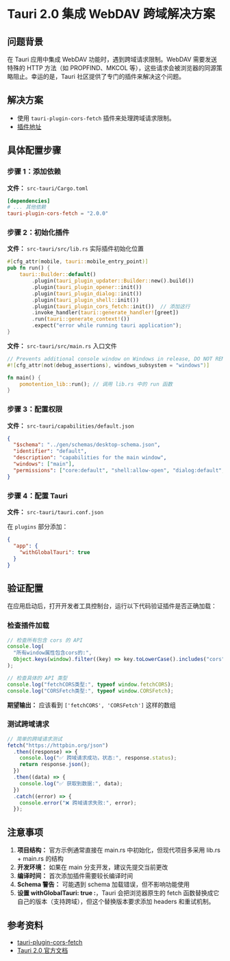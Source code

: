 # Tauri 2.0 集成 WebDAV 跨域解决方案

## 问题背景

在 Tauri 应用中集成 WebDAV 功能时，遇到跨域请求限制。WebDAV 需要发送特殊的 HTTP 方法（如 PROPFIND、MKCOL 等），这些请求会被浏览器的同源策略阻止。幸运的是，Tauri 社区提供了专门的插件来解决这个问题。

## 解决方案

- 使用 `tauri-plugin-cors-fetch` 插件来处理跨域请求限制。
- [插件地址](https://crates.io.cn/crates/tauri-plugin-cors-fetch)

## 具体配置步骤

### 步骤 1：添加依赖

**文件：** `src-tauri/Cargo.toml`

```toml
[dependencies]
# ... 其他依赖
tauri-plugin-cors-fetch = "2.0.0"
```

### 步骤 2：初始化插件

**文件：** `src-tauri/src/lib.rs` 实际插件初始化位置

```rust
#[cfg_attr(mobile, tauri::mobile_entry_point)]
pub fn run() {
    tauri::Builder::default()
        .plugin(tauri_plugin_updater::Builder::new().build())
        .plugin(tauri_plugin_opener::init())
        .plugin(tauri_plugin_dialog::init())
        .plugin(tauri_plugin_shell::init())
        .plugin(tauri_plugin_cors_fetch::init())  // 添加这行
        .invoke_handler(tauri::generate_handler![greet])
        .run(tauri::generate_context!())
        .expect("error while running tauri application");
}
```

**文件：** `src-tauri/src/main.rs` 入口文件

```rust
// Prevents additional console window on Windows in release, DO NOT REMOVE!!
#![cfg_attr(not(debug_assertions), windows_subsystem = "windows")]

fn main() {
    pomotention_lib::run(); // 调用 lib.rs 中的 run 函数
}
```

### 步骤 3：配置权限

**文件：** `src-tauri/capabilities/default.json`

```json
{
  "$schema": "../gen/schemas/desktop-schema.json",
  "identifier": "default",
  "description": "capabilities for the main window",
  "windows": ["main"],
  "permissions": ["core:default", "shell:allow-open", "dialog:default", "updater:default", "cors-fetch:default"]
}
```

### 步骤 4：配置 Tauri

**文件：** `src-tauri/tauri.conf.json`

在 `plugins` 部分添加：

```json
{
  "app": {
    "withGlobalTauri": true
  }
}
```

## 验证配置

在应用启动后，打开开发者工具控制台，运行以下代码验证插件是否正确加载：

### 检查插件加载

```javascript
// 检查所有包含 cors 的 API
console.log(
  "所有window属性包含cors的:",
  Object.keys(window).filter((key) => key.toLowerCase().includes("cors"))
);

// 检查具体的 API 类型
console.log("fetchCORS类型:", typeof window.fetchCORS);
console.log("CORSFetch类型:", typeof window.CORSFetch);
```

**期望输出：** 应该看到 `['fetchCORS', 'CORSFetch']` 这样的数组

### 测试跨域请求

```javascript
// 简单的跨域请求测试
fetch("https://httpbin.org/json")
  .then((response) => {
    console.log("✅ 跨域请求成功，状态:", response.status);
    return response.json();
  })
  .then((data) => {
    console.log("✅ 获取到数据:", data);
  })
  .catch((error) => {
    console.error("❌ 跨域请求失败:", error);
  });
```

## 注意事项

1. **项目结构：** 官方示例通常直接在 main.rs 中初始化，但现代项目多采用 lib.rs + main.rs 的结构
2. **开发环境：** 如果在 main 分支开发，建议先提交当前更改
3. **编译时间：** 首次添加插件需要较长编译时间
4. **Schema 警告：** 可能遇到 schema 加载错误，但不影响功能使用
5. **设置 withGlobalTauri: true :**，Tauri 会把浏览器原生的 fetch 函数替换成它自己的版本（支持跨域），但这个替换版本要求添加 headers 和重试机制。

## 参考资料

- [tauri-plugin-cors-fetch](https://crates.io.cn/crates/tauri-plugin-cors-fetch)
- [Tauri 2.0 官方文档](https://tauri.app/v1/guides/)
